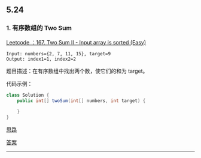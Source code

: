 ## 5.24
### 1. 有序数组的 Two Sum

<a href="https://leetcode.com/problems/two-sum-ii-input-array-is-sorted/description/" target="_blank">Leetcode ：167. Two Sum II - Input array is sorted (Easy)</a>

```
Input: numbers={2, 7, 11, 15}, target=9
Output: index1=1, index2=2
```

题目描述：在有序数组中找出两个数，使它们的和为 target。

代码示例：

```java
class Solution {
    public int[] twoSum(int[] numbers, int target) {
    
    }
}
```
[思路](https://github.com/Yolo-929/Leetcode/issues/1#issuecomment-495622253)

[答案](https://github.com/Yolo-929/Leetcode/issues/1#issue-448155481)

---
